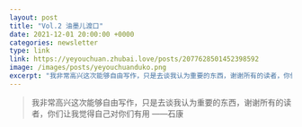 ```yaml
---
layout: post
title: "Vol.2 油墨儿渡口"
date: 2021-12-01 20:00:00 +0000
categories: newsletter
type: link
link: https://yeyouchuan.zhubai.love/posts/2077628501452398592
image: /images/posts/yeyouchuanduko.png
excerpt: "我非常高兴这次能够自由写作，只是去谈我认为重要的东西，谢谢所有的读者，你们让我觉得自己对你们有用。"
---
```


> 我非常高兴这次能够自由写作，只是去谈我认为重要的东西，谢谢所有的读者，你们让我觉得自己对你们有用  ——石康
